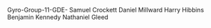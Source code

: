 Gyro-Group-11-GDE-
Samuel Crockett 
Daniel Millward 
Harry Hibbins
Benjamin Kennedy
Nathaniel Gleed
